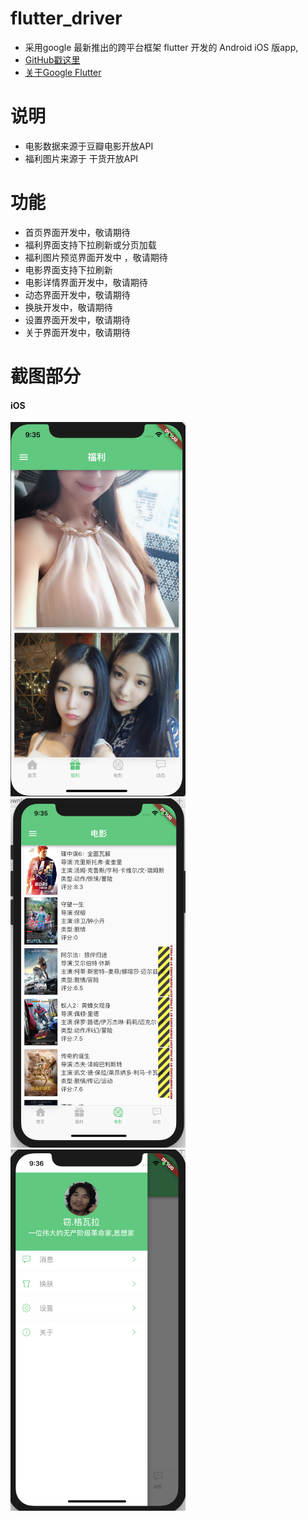 # flutter_driver
- 采用google 最新推出的跨平台框架 flutter 开发的 Android iOS 版app,
- [GitHub戳这里](https://github.com/huangjie01/flutter_driver) 
- [关于Google Flutter](https://flutter.io)

# 说明
 - 电影数据来源于豆瓣电影开放API
 - 福利图片来源于 干货开放API
  

# 功能
-  首页界面开发中，敬请期待
-  福利界面支持下拉刷新或分页加载
-  福利图片预览界面开发中 ，敬请期待
-  电影界面支持下拉刷新
-  电影详情界面开发中，敬请期待
-  动态界面开发中，敬请期待
-  换肤开发中，敬请期待
-  设置界面开发中，敬请期待
-  关于界面开发中，敬请期待


# 截图部分
#### iOS
<div>
    <img src='screenshots/ios01.png' width=280>
    <img src='screenshots/ios02.png' width=280>
    <img src='screenshots/ios03.png' width=280>
</div>

